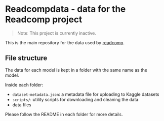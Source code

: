 # Readcompdata - data for the Readcomp project

> Note:
> This project is currently inactive.

This is the main repository for the data used by [readcomp](https://github.com/acciochris/readcomp).

## File structure
The data for each model is kept in a folder with the same name as the model.

Inside each folder:
* `dataset-metadata.json`: a metadata file for uploading to Kaggle datasets
* `scripts/`: utility scripts for downloading and cleaning the data
* data files
  
Please follow the README in each folder for more details.
